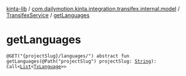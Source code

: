 [kinta-lib](../../index.md) / [com.dailymotion.kinta.integration.transifex.internal.model](../index.md) / [TransifexService](index.md) / [getLanguages](./get-languages.md)

# getLanguages

`@GET("{projectSlug}/languages/") abstract fun getLanguages(@Path("projectSlug") projectSlug: `[`String`](https://kotlinlang.org/api/latest/jvm/stdlib/kotlin/-string/index.html)`): Call<`[`List`](https://kotlinlang.org/api/latest/jvm/stdlib/kotlin.collections/-list/index.html)`<`[`TxLanguage`](../-tx-language/index.md)`>>`
